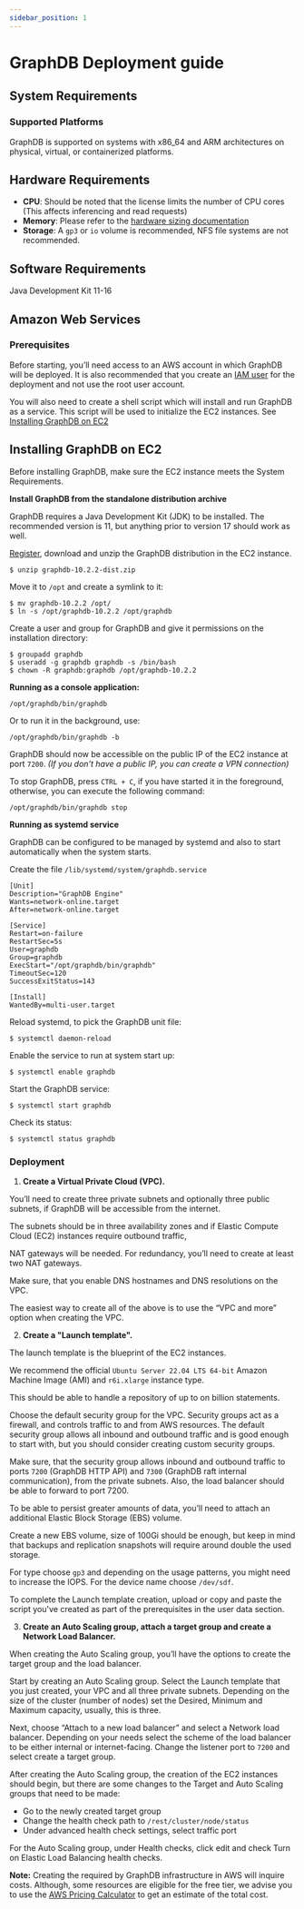 ```yaml
---
sidebar_position: 1
---
```


# GraphDB Deployment guide

## System Requirements

### Supported Platforms

GraphDB is supported on systems with x86_64 and ARM architectures on physical, virtual, or containerized platforms.

## Hardware Requirements
* **CPU**: Should be noted that the license limits the number of CPU cores (This affects inferencing and read requests)
* **Memory**: Please refer to the [hardware sizing documentation](https://graphdb.ontotext.com/documentation/10.2/requirements.html#hardware-sizing)
* **Storage**: A `gp3` or `io` volume is recommended, NFS file systems are not recommended.

## Software Requirements
Java Development Kit 11-16

## Amazon Web Services

### Prerequisites

Before starting, you’ll need access to an AWS account in which GraphDB will be deployed.
It is also recommended that you create an [IAM user](https://docs.aws.amazon.com/IAM/latest/UserGuide/id_users.html) 
for the deployment and not use the root user account.

You will also need to create a shell script which will install and run GraphDB as a service. 
This script will be used to initialize the EC2 instances. See [Installing GraphDB on EC2](#installing-graphdb-on-ec2)

## Installing GraphDB on EC2 
Before installing GraphDB, make sure the EC2 instance meets the System Requirements.

**Install GraphDB from the standalone distribution archive**

GraphDB requires a Java Development Kit (JDK) to be installed. The recommended version is 11, but anything prior to version 17 should work as well.

[Register](https://www.ontotext.com/products/graphdb/download/), download and unzip the GraphDB distribution in the EC2 instance.

```shell
$ unzip graphdb-10.2.2-dist.zip
```

Move it to `/opt` and create a symlink to it:
```shell
$ mv graphdb-10.2.2 /opt/
$ ln -s /opt/graphdb-10.2.2 /opt/graphdb
```

Create a user and group for GraphDB and give it permissions on the installation directory:
```shell
$ groupadd graphdb
$ useradd -g graphdb graphdb -s /bin/bash
$ chown -R graphdb:graphdb /opt/graphdb-10.2.2
```

**Running as a console application:**
```shell
/opt/graphdb/bin/graphdb
```

Or to run it in the background, use:
```shell
/opt/graphdb/bin/graphdb -b
```

GraphDB should now be accessible on the public IP of the EC2 instance at port `7200`.
_(If you don't have a public IP, you can create a VPN connection)_

To stop GraphDB, press `CTRL + C`, if you have started it in the foreground, otherwise, you can execute the following command:
```shell
/opt/graphdb/bin/graphdb stop
```

**Running as systemd service**

GraphDB can be configured to be managed by systemd and also to start automatically when the system starts.

Create the file `/lib/systemd/system/graphdb.service`

```shell
[Unit]
Description="GraphDB Engine"
Wants=network-online.target
After=network-online.target

[Service]
Restart=on-failure
RestartSec=5s
User=graphdb
Group=graphdb
ExecStart="/opt/graphdb/bin/graphdb"
TimeoutSec=120
SuccessExitStatus=143

[Install]
WantedBy=multi-user.target
```

Reload systemd, to pick the GraphDB unit file:
```shell
$ systemctl daemon-reload
```

Enable the service to run at system start up:
```shell
$ systemctl enable graphdb
```

Start the GraphDB service:
```shell
$ systemctl start graphdb
```

Check its status:
```shell
$ systemctl status graphdb
```

### Deployment 
1. **Create a Virtual Private Cloud (VPC).**

You’ll need to create three private subnets and optionally three public subnets, if GraphDB will be accessible from the internet.

The subnets should be in three availability zones and if Elastic Compute Cloud (EC2) instances require outbound traffic,

NAT gateways will be needed. For redundancy, you’ll need to create at least two NAT gateways.

Make sure, that you enable DNS hostnames and DNS resolutions on the VPC.

The easiest way to create all of the above is to use the “VPC and more” option when creating the VPC.

2. **Create a "Launch template".** 

The launch template is the blueprint of the EC2 instances.

We recommend the official `Ubuntu Server 22.04 LTS 64-bit` Amazon Machine Image (AMI) and `r6i.xlarge` instance type.

This should be able to handle a repository of up to on billion statements.

Choose the default security group for the VPC. 
Security groups act as a firewall, and controls traffic to and from AWS resources. 
The default security group allows all inbound and outbound traffic and is good enough to start with, 
but you should consider creating custom security groups. 

Make sure, that the security group allows inbound and outbound traffic 
to ports `7200` (GraphDB HTTP API) and `7300` (GraphDB raft internal communication),
from the private subnets. Also, the load balancer should be able to forward to port 7200.

To be able to persist greater amounts of data, you’ll need to attach an additional Elastic Block Storage (EBS) volume.

Create a new EBS volume, size of 100Gi should be enough, but keep in mind that backups and replication snapshots
will require around double the used storage. 

For type choose `gp3` and depending on the usage patterns, you might need to increase the IOPS. 
For the device name choose `/dev/sdf`.

To complete the Launch template creation, upload or copy and paste the script
you've created as part of the prerequisites in the user data section.

3. **Create an Auto Scaling group, attach a target group and create a Network Load Balancer.**

When creating the Auto Scaling group, you’ll have the options to create the target group and the load balancer.

Start by creating an Auto Scaling group. 
Select the Launch template that you just created, your VPC and all three private subnets. 
Depending on the size of the cluster (number of nodes) set the Desired, Minimum and Maximum capacity, usually, this is three.

Next, choose “Attach to a new load balancer” and select a Network load balancer. 
Depending on your needs select the scheme of the load balancer to be either internal or internet-facing.
Change the listener port to `7200` and select create a target group.

After creating the Auto Scaling group, the creation of the EC2 instances should begin,
but there are some changes to the Target and Auto Scaling groups that need to be made:
* Go to the newly created target group
* Change the health check path to `/rest/cluster/node/status`
* Under advanced health check settings, select traffic port

For the Auto Scaling group, under Health checks, click edit and check Turn on Elastic Load Balancing health checks.


**Note:** Creating the required by GraphDB infrastructure in AWS will inquire costs.
Although, some resources are eligible for the free tier, we advise you to use the [AWS Pricing Calculator](https://calculator.aws/#/) 
to get an estimate of the total cost.


